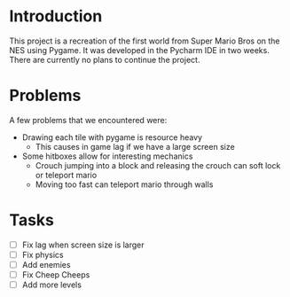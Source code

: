 
# Introduction
This project is a recreation of the first world from Super Mario Bros on the NES using Pygame.
It was developed in the Pycharm IDE in two weeks. There are currently no plans to continue the project.

# Problems
A few problems that we encountered were:
* Drawing each tile with pygame is resource heavy
  * This causes in game lag if we have a large screen size
* Some hitboxes allow for interesting mechanics
  * Crouch jumping into a block and releasing the crouch can soft lock or teleport mario
  * Moving too fast can teleport mario through walls

# Tasks
- [ ] Fix lag when screen size is larger
- [ ] Fix physics
- [ ] Add enemies
- [ ] Fix Cheep Cheeps
- [ ] Add more levels
